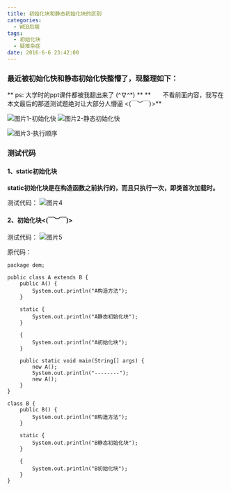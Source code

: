 ```yaml
---
title: 初始化块和静态初始化块的区别
categories:
  - WEB后端
tags:
  - 初始化块
  - 疑难杂症
date: 2016-6-6 23:42:00
---
```


### 最近被初始化快和静态初始化快整懵了，现整理如下：

** ps: 大学时的ppt课件都被我翻出来了 (^∇^*) **
** &nbsp;&nbsp;&nbsp;&nbsp;&nbsp;&nbsp;不看前面内容，我写在本文最后的那道测试题绝对让大部分人懵逼 <(￣︶￣)>**

![图片1-初始化快](1.png)
![图片2-静态初始化快](2.png)
<!-- more -->
![图片3-执行顺序](3.png)


### 测试代码
#### 1、static初始化块
**static初始化块是在构造函数之前执行的，而且只执行一次，即类首次加载时。**

测试代码：
![图片4](4.png)

#### 2、初始化块<(￣︶￣)>
测试代码：
![图片5](5.png)

原代码：
```
package dem;

public class A extends B {
	public A() {
		System.out.println("A构造方法");
	}

	static {
		System.out.println("A静态初始化块");
	}

	{
		System.out.println("A初始化块");
	}

	public static void main(String[] args) {
		new A();
		System.out.println("--------");
		new A();
	}
}

class B {
	public B() {
		System.out.println("B构造方法");
	}

	static {
		System.out.println("B静态初始化块");
	}

	{
		System.out.println("B初始化块");
	}
}

```

